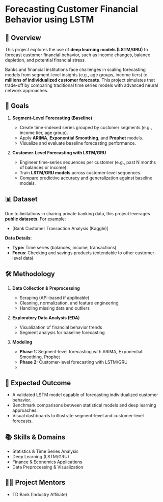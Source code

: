 # Forecasting Customer Financial Behavior using LSTM  

## 📌 Overview  
This project explores the use of **deep learning models (LSTM/GRU)** to forecast customer financial behavior, such as income changes, balance depletion, and potential financial stress.  

Banks and financial institutions face challenges in scaling forecasting models from segment-level insights (e.g., age groups, income tiers) to **millions of individualized customer forecasts**. This project simulates that trade-off by comparing traditional time series models with advanced neural network approaches.  

## 🎯 Goals  
1. **Segment-Level Forecasting (Baseline)**  
   - Create time-indexed series grouped by customer segments (e.g., income tier, age group).  
   - Apply **ARIMA**, **Exponential Smoothing**, and **Prophet** models.  
   - Visualize and evaluate baseline forecasting performance.  

2. **Customer-Level Forecasting with LSTM/GRU**  
   - Engineer time-series sequences per customer (e.g., past N months of balances or income).  
   - Train **LSTM/GRU models** across customer-level sequences.  
   - Compare predictive accuracy and generalization against baseline models.  

## 📊 Dataset  
Due to limitations in sharing private banking data, this project leverages **public datasets**. For example:  
- [Bank Customer Transaction Analysis (Kaggle)]

**Data Details:**  
- **Type:** Time series (balances, income, transactions)  
- **Focus:** Checking and savings products (extendable to other customer-level data)  

## 🛠️ Methodology  
1. **Data Collection & Preprocessing**  
   - Scraping (API-based if applicable)  
   - Cleaning, normalization, and feature engineering  
   - Handling missing data and outliers  

2. **Exploratory Data Analysis (EDA)**  
   - Visualization of financial behavior trends  
   - Segment analysis for baseline forecasting  

3. **Modeling**  
   - **Phase 1:** Segment-level forecasting with ARIMA, Exponential Smoothing, Prophet  
   - **Phase 2:** Customer-level forecasting with LSTM/GRU
   -  
## 🚀 Expected Outcome
  - A validated LSTM model capable of forecasting individualized customer behavior.
  - Benchmark comparisons between statistical models and deep learning approaches.
  - Visual dashboards to illustrate segment-level and customer-level forecasts.

## 📚 Skills & Domains
  - Statistics & Time Series Analysis
  - Deep Learning (LSTM/GRU)
  - Finance & Economics Applications
  - Data Preprocessing & Visualization

## 👩‍💻 Project Mentors
  - TD Bank (Industry Affiliate)

